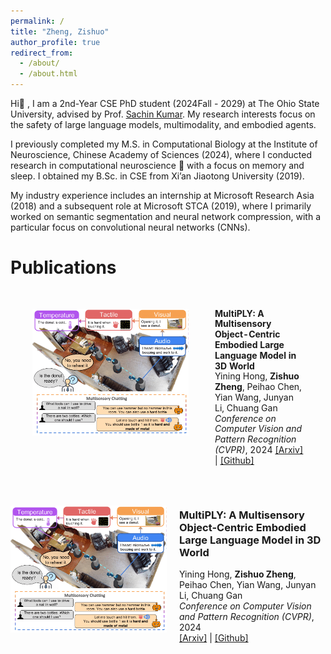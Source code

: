 ```yaml
---
permalink: /
title: "Zheng, Zishuo"
author_profile: true
redirect_from: 
  - /about/
  - /about.html
---
```


Hi👋 , I am a 2nd-Year CSE PhD student (2024Fall - 2029) at The Ohio State University, advised by Prof. <a href="https://sites.google.com/view/sachinkumar" target="_blank">Sachin Kumar</a>. My research interests focus on the safety of large language models, multimodality, and embodied agents.

I previously completed my M.S. in Computational Biology at the Institute of Neuroscience, Chinese Academy of Sciences (2024), where I conducted research in computational neuroscience 🧠 with a focus on memory and sleep. I obtained my B.Sc. in CSE from Xi’an Jiaotong University (2019).

My industry experience includes an internship at Microsoft Research Asia (2018) and a subsequent role at Microsoft STCA (2019), where I primarily worked on semantic segmentation and neural network compression, with a particular focus on convolutional neural networks (CNNs).

Publications
======

<table style="border-collapse: separate; border-spacing: 2em; width:100%;">
  <tbody>
    <tr>
      <td style="border:none; vertical-align:top; width:250px;">
        <img src="../images/multiply.png" width="400">
      </td>
      <td style="border:none; vertical-align:top; line-height:1.2;">
        <b>MultiPLY: A Multisensory Object-Centric Embodied Large Language Model in 3D World</b><br>
        Yining Hong, <strong>Zishuo Zheng</strong>, Peihao Chen, Yian Wang, Junyan Li, Chuang Gan<br>
        <i>Conference on Computer Vision and Pattern Recognition (CVPR)</i>, 2024
        <a href="https://arxiv.org/abs/2401.08577" target="_blank">[Arxiv]</a> | 
        <a href="https://github.com/UMass-Embodied-AGI/MultiPLY" target="_blank">[Github]</a>
      </td>
    </tr>
  </tbody>
</table>


<div style="display:flex;align-items:center;margin-bottom:30px;">
  <img src="../images/multiply.png" alt="MultiPLY" style="width:250px;margin-right:20px;">
  <div class="paper-info">
    <h3>MultiPLY: A Multisensory Object-Centric Embodied Large Language Model in 3D World</h3>
    Yining Hong, <strong>Zishuo Zheng</strong>, Peihao Chen, Yian Wang, Junyan Li, Chuang Gan<br>
    <i>Conference on Computer Vision and Pattern Recognition (CVPR)</i>, 2024<br>
    <a href="https://arxiv.org/abs/2401.08577" target="_blank">[Arxiv]</a> | 
    <a href="https://github.com/UMass-Embodied-AGI/MultiPLY" target="_blank">[Github]</a>
  </div>
</div>
